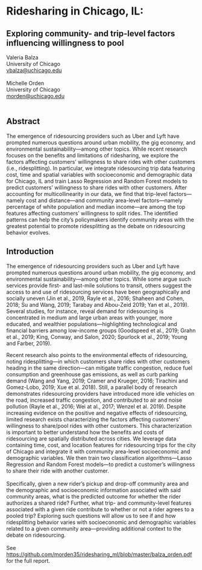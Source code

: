 # Ridesharing in Chicago, IL:
## Exploring community- and trip-level factors influencing willingness to pool

Valeria Balza</br>
University of Chicago</br>
vbalza@uchicago.edu</br>
</br>
Michelle Orden</br>
University of Chicago</br>
morden@uchicago.edu</br>
</br>
## Abstract
The emergence of ridesourcing providers such as Uber and Lyft have prompted
numerous questions around urban mobility, the gig economy, and environmental
sustainability—among other topics. While recent research focuses on the benefits
and limitations of ridesharing, we explore the factors affecting customers’ willingness
to share rides with other customers (i.e., ridesplitting). In particular, we
integrate ridesourcing trip data featuring cost, time and spatial variables with socioeconomic
and demographic data for Chicago, IL and train Lasso Regression and
Random Forest models to predict customers’ willingness to share rides with other
customers. After accounting for multicollinearity in our data, we find that trip-level
factors—namely cost and distance—and community area-level factors—namely
percentage of white population and median income—are among the top features
affecting customers’ willingness to split rides. The identified patterns can help
the city’s policymakers identify community areas with the greatest potential to
promote ridesplitting as the debate on ridesourcing behavior evolves.
</br>
## Introduction
The emergence of ridesourcing providers such as Uber and Lyft have prompted numerous questions
around urban mobility, the gig economy, and environmental sustainability—among other topics.
While some argue such services provide first- and last-mile solutions to transit, others suggest the
access to and use of ridesourcing services have been geographically and socially uneven (Jin et al.,
2019, Rayle et al., 2016; Shaheen and Cohen, 2018; Su and Wang, 2019; Tarabay and Abou-Zeid
2019; Yan et al., 2019). Several studies, for instance, reveal demand for ridesourcing is concentrated in
medium and large urban areas with younger, more educated, and wealthier populations—highlighting
technological and financial barriers among low-income groups (Goodspeed et al., 2019; Grahn et al.,
2019; King, Conway, and Salon, 2020; Spurlock et al., 2019; Young and Farber, 2019).
</br>

Recent research also points to the environmental effects of ridesourcing, noting ridesplitting—in
which customers share rides with other customers heading in the same direction—can mitigate traffic
congestion, reduce fuel consumption and greenhouse gas emissions, as well as curb parking demand
(Wang and Yang, 2019; Cramer and Krueger, 2016; Tirachini and Gomez-Lobo, 2019; Xue et al.
2018). Still, a parallel body of research demonstrates ridesourcing providers have introduced more
idle vehicles on the road, increased traffic congestion, and contributed to air and noise pollution (Rayle
et al., 2016; Wei at al., 2017; Wenzel et al. 2019). Despite increasing evidence on the positive and
negative effects of ridesourcing, limited research exists characterizing the factors affecting customers’
willingness to share/pool rides with other customers. This characterization is important to better
understand how the benefits and costs of ridesourcing are spatially distributed across cities.
We leverage data containing time, cost, and location features for ridesourcing trips for the city of
Chicago and integrate it with community area-level socioeconomic and demographic variables. We
then train two classification algorithms—Lasso Regression and Random Forest models—to predict a
customer’s willingness to share their ride with another customer.</br>
</br>
Specifically, given a new rider’s pickup and drop-off community area and the demographic and
socioeconomic information associated with said community areas, what is the predicted outcome
for whether the rider authorizes a shared ride? Further, what trip- and community-level features
associated with a given ride contribute to whether or not a rider agrees to a pooled trip? Exploring
such questions will allow us to see if and how ridesplitting behavior varies with socioeconomic and
demographic variables related to a given community area—providing additional context to the debate
on ridesourcing.</br>
</br>
See https://github.com/morden35/ridesharing_ml/blob/master/balza_orden.pdf for the full report.
